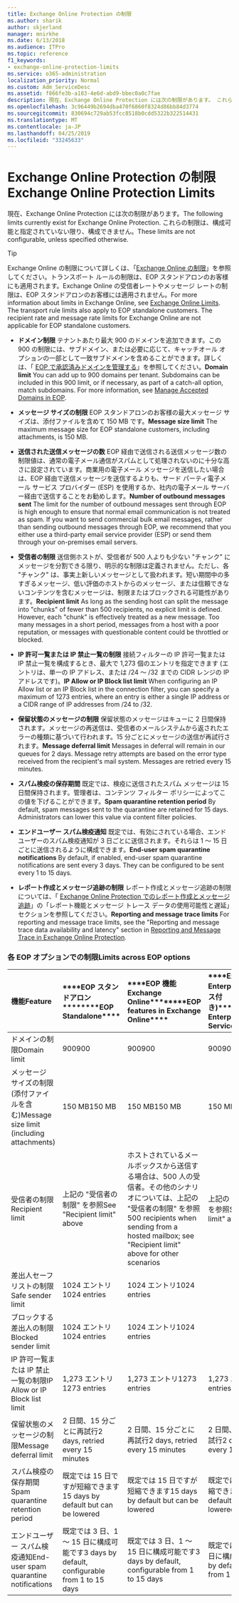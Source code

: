 ```yaml
---
title: Exchange Online Protection の制限
ms.author: sharik
author: skjerland
manager: mnirkhe
ms.date: 6/13/2018
ms.audience: ITPro
ms.topic: reference
f1_keywords:
- exchange-online-protection-limits
ms.service: o365-administration
localization_priority: Normal
ms.custom: Adm_ServiceDesc
ms.assetid: f866fe3b-a183-4e6d-abd9-bbec0a0c7fae
description: 現在、Exchange Online Protection には次の制限があります。 これらの制限は、構成可能と指定されていない限り、構成できません。
ms.openlocfilehash: 3c96449b2694dba470f6860f8324d86bb84d3774
ms.sourcegitcommit: 830694c729ab53fcc8518b0cdd5322b322514431
ms.translationtype: MT
ms.contentlocale: ja-JP
ms.lasthandoff: 04/25/2019
ms.locfileid: "33245633"
---
```

# <a name="exchange-online-protection-limits"></a><span data-ttu-id="d5859-104">Exchange Online Protection の制限</span><span class="sxs-lookup"><span data-stu-id="d5859-104">Exchange Online Protection Limits</span></span>

<span data-ttu-id="d5859-105">現在、Exchange Online Protection には次の制限があります。</span><span class="sxs-lookup"><span data-stu-id="d5859-105">The following limits currently exist for Exchange Online Protection.</span></span> <span data-ttu-id="d5859-106">これらの制限は、構成可能と指定されていない限り、構成できません。</span><span class="sxs-lookup"><span data-stu-id="d5859-106">These limits are not configurable, unless specified otherwise.</span></span> 
  
> [!TIP]
> <span data-ttu-id="d5859-p103">Exchange Online の制限について詳しくは、「[Exchange Online の制限](../exchange-online-service-description/exchange-online-limits.md)」を参照してください。トランスポート ルールの制限は、EOP スタンドアロンのお客様にも適用されます。Exchange Online の受信者レートやメッセージ レートの制限は、EOP スタンドアロンのお客様には適用されません。</span><span class="sxs-lookup"><span data-stu-id="d5859-p103">For more information about limits in Exchange Online, see [Exchange Online Limits](../exchange-online-service-description/exchange-online-limits.md). The transport rule limits also apply to EOP standalone customers. The recipient rate and message rate limits for Exchange Online are not applicable for EOP standalone customers.</span></span> 
  
- <span data-ttu-id="d5859-p104">**ドメイン制限** テナントあたり最大 900 のドメインを追加できます。この 900 の制限には、サブドメイン、または必要に応じて、キャッチオール オプションの一部として一致サブドメインを含めることができます。詳しくは、「 [EOP で承認済みドメインを管理する](https://go.microsoft.com/fwlink/p/?LinkId=282239)」を参照してください。</span><span class="sxs-lookup"><span data-stu-id="d5859-p104">**Domain limit** You can add up to 900 domains per tenant. Subdomains can be included in this 900 limit, or if necessary, as part of a catch-all option, match subdomains. For more information, see [Manage Accepted Domains in EOP](https://go.microsoft.com/fwlink/p/?LinkId=282239).</span></span>
    
- <span data-ttu-id="d5859-113">**メッセージ サイズの制限** EOP スタンドアロンのお客様の最大メッセージ サイズは、添付ファイルを含めて 150 MB です。</span><span class="sxs-lookup"><span data-stu-id="d5859-113">**Message size limit** The maximum message size for EOP standalone customers, including attachments, is 150 MB.</span></span> 
    
- <span data-ttu-id="d5859-p105">**送信された送信メッセージの数** EOP 経由で送信される送信メッセージ数の制限値は、通常の電子メール通信がスパムとして処理されないのに十分な高さに設定されています。商業用の電子メール メッセージを送信したい場合は、EOP 経由で送信メッセージを送信するよりも、サード パーティ電子メール サービス プロバイダー (ESP) を使用するか、社内の電子メール サーバー経由で送信することをお勧めします。</span><span class="sxs-lookup"><span data-stu-id="d5859-p105">**Number of outbound messages sent** The limit for the number of outbound messages sent through EOP is high enough to ensure that normal email communication is not treated as spam. If you want to send commercial bulk email messages, rather than sending outbound messages through EOP, we recommend that you either use a third-party email service provider (ESP) or send them through your on-premises email servers.</span></span> 
    
- <span data-ttu-id="d5859-p106">**受信者の制限** 送信側ホストが、受信者が 500 人よりも少ない "チャンク" にメッセージを分割できる限り、明示的な制限は定義されません。ただし、各 "チャンク" は、事実上新しいメッセージとして扱われます。短い期間中の多すぎるメッセージ、低い評価のホストからのメッセージ、または信頼できないコンテンツを含むメッセージは、制限またはブロックされる可能性があります。</span><span class="sxs-lookup"><span data-stu-id="d5859-p106">**Recipient limit** As long as the sending host can split the message into "chunks" of fewer than 500 recipients, no explicit limit is defined. However, each "chunk" is effectively treated as a new message. Too many messages in a short period, messages from a host with a poor reputation, or messages with questionable content could be throttled or blocked.</span></span> 
    
- <span data-ttu-id="d5859-119">**IP 許可一覧または IP 禁止一覧の制限** 接続フィルターの IP 許可一覧または IP 禁止一覧を構成するとき、最大で 1,273 個のエントリを指定できます (エントリは、単一の IP アドレス、または /24 ～ /32 までの CIDR レンジの IP アドレスです)。</span><span class="sxs-lookup"><span data-stu-id="d5859-119">**IP Allow or IP Block list limit** When configuring an IP Allow list or an IP Block list in the connection filter, you can specify a maximum of 1273 entries, where an entry is either a single IP address or a CIDR range of IP addresses from /24 to /32.</span></span> 
    
- <span data-ttu-id="d5859-p107">**保留状態のメッセージの制限** 保留状態のメッセージはキューに 2 日間保持されます。メッセージの再送信は、受信者のメールシステムから返されたエラーの種類に基づいて行われます。15 分ごとにメッセージの送信が再試行されます。</span><span class="sxs-lookup"><span data-stu-id="d5859-p107">**Message deferral limit** Messages in deferral will remain in our queues for 2 days. Message retry attempts are based on the error type received from the recipient's mail system. Messages are retried every 15 minutes.</span></span> 
    
- <span data-ttu-id="d5859-p108">**スパム検疫の保存期間** 既定では、検疫に送信されたスパム メッセージは 15 日間保持されます。管理者は、コンテンツ フィルター ポリシーによってこの値を下げることができます。</span><span class="sxs-lookup"><span data-stu-id="d5859-p108">**Spam quarantine retention period** By default, spam messages sent to the quarantine are retained for 15 days. Administrators can lower this value via content filter policies.</span></span> 
    
- <span data-ttu-id="d5859-p109">**エンドユーザー スパム検疫通知** 既定では、有効にされている場合、エンドユーザーのスパム検疫通知が 3 日ごとに送信されます。それらは 1 ～ 15 日ごとに送信されるように構成できます。</span><span class="sxs-lookup"><span data-stu-id="d5859-p109">**End-user spam quarantine notifications** By default, if enabled, end-user spam quarantine notifications are sent every 3 days. They can be configured to be sent every 1 to 15 days.</span></span> 
    
- <span data-ttu-id="d5859-127">**レポート作成とメッセージ追跡の制限** レポート作成とメッセージ追跡の制限については、「 [Exchange Online Protection でのレポート作成とメッセージ追跡](https://go.microsoft.com/fwlink/?LinkId=394248)」の「レポート機能とメッセージ トレース データの使用可能性と遅延」セクションを参照してください。</span><span class="sxs-lookup"><span data-stu-id="d5859-127">**Reporting and message trace limits** For reporting and message trace limits, see the "Reporting and message trace data availability and latency" section in [Reporting and Message Trace in Exchange Online Protection](https://go.microsoft.com/fwlink/?LinkId=394248).</span></span>
    
### <a name="limits-across-eop-options"></a><span data-ttu-id="d5859-128">各 EOP オプションでの制限</span><span class="sxs-lookup"><span data-stu-id="d5859-128">Limits across EOP options</span></span>

|<span data-ttu-id="d5859-129">**機能**</span><span class="sxs-lookup"><span data-stu-id="d5859-129">**Feature**</span></span>|<span data-ttu-id="d5859-130">\*\*\*\*EOP スタンドアロン\*\*\*\*</span><span class="sxs-lookup"><span data-stu-id="d5859-130">\*\*\*\*EOP Standalone\*\*\*\*</span></span>|<span data-ttu-id="d5859-131">\*\*\*\*EOP 機能Exchange Online\*\*\*\*</span><span class="sxs-lookup"><span data-stu-id="d5859-131">\*\*\*\*EOP features in Exchange Online\*\*\*\*</span></span>|<span data-ttu-id="d5859-132">\*\*\*\*Exchange Enterprise CAL (サービス付き)\*\*\*\*</span><span class="sxs-lookup"><span data-stu-id="d5859-132">\*\*\*\*Exchange Enterprise CAL with Services\*\*\*\*</span></span>|
|:-----|:-----|:-----|:-----|
|<span data-ttu-id="d5859-133">ドメインの制限</span><span class="sxs-lookup"><span data-stu-id="d5859-133">Domain limit</span></span>  <br/> |<span data-ttu-id="d5859-134">900</span><span class="sxs-lookup"><span data-stu-id="d5859-134">900</span></span>  <br/> |<span data-ttu-id="d5859-135">900</span><span class="sxs-lookup"><span data-stu-id="d5859-135">900</span></span>  <br/> |<span data-ttu-id="d5859-136">900</span><span class="sxs-lookup"><span data-stu-id="d5859-136">900</span></span>  <br/> |
|<span data-ttu-id="d5859-137">メッセージ サイズの制限 (添付ファイルを含む)</span><span class="sxs-lookup"><span data-stu-id="d5859-137">Message size limit (including attachments)</span></span>  <br/> |<span data-ttu-id="d5859-138">150 MB</span><span class="sxs-lookup"><span data-stu-id="d5859-138">150 MB</span></span>  <br/> |<span data-ttu-id="d5859-139">150 MB</span><span class="sxs-lookup"><span data-stu-id="d5859-139">150 MB</span></span>  <br/> |<span data-ttu-id="d5859-140">150 MB</span><span class="sxs-lookup"><span data-stu-id="d5859-140">150 MB</span></span>  <br/> |
|<span data-ttu-id="d5859-141">受信者の制限</span><span class="sxs-lookup"><span data-stu-id="d5859-141">Recipient limit</span></span>  <br/> |<span data-ttu-id="d5859-142">上記の "受信者の制限" を参照</span><span class="sxs-lookup"><span data-stu-id="d5859-142">See "Recipient limit" above</span></span>  <br/> |<span data-ttu-id="d5859-143">ホストされているメールボックスから送信する場合は、500 人の受信者。その他のシナリオについては、上記の "受信者の制限" を参照</span><span class="sxs-lookup"><span data-stu-id="d5859-143">500 recipients when sending from a hosted mailbox; see "Recipient limit" above for other scenarios</span></span>  <br/> |<span data-ttu-id="d5859-144">上記の "受信者の制限" を参照</span><span class="sxs-lookup"><span data-stu-id="d5859-144">See "Recipient limit" above</span></span>  <br/> |
|<span data-ttu-id="d5859-145">差出人セーフ リストの制限</span><span class="sxs-lookup"><span data-stu-id="d5859-145">Safe sender limit</span></span>  <br/> |<span data-ttu-id="d5859-146">1024 エントリ</span><span class="sxs-lookup"><span data-stu-id="d5859-146">1024 entries</span></span>  <br/> |<span data-ttu-id="d5859-147">1024 エントリ</span><span class="sxs-lookup"><span data-stu-id="d5859-147">1024 entries</span></span>  <br/> ||
|<span data-ttu-id="d5859-148">ブロックする差出人の制限</span><span class="sxs-lookup"><span data-stu-id="d5859-148">Blocked sender limit</span></span>  <br/> |<span data-ttu-id="d5859-149">1024 エントリ</span><span class="sxs-lookup"><span data-stu-id="d5859-149">1024 entries</span></span>  <br/> |<span data-ttu-id="d5859-150">1024 エントリ</span><span class="sxs-lookup"><span data-stu-id="d5859-150">1024 entries</span></span>  <br/> ||
|<span data-ttu-id="d5859-151">IP 許可一覧または IP 禁止一覧の制限</span><span class="sxs-lookup"><span data-stu-id="d5859-151">IP Allow or IP Block list limit</span></span>  <br/> |<span data-ttu-id="d5859-152">1,273 エントリ</span><span class="sxs-lookup"><span data-stu-id="d5859-152">1273 entries</span></span>  <br/> |<span data-ttu-id="d5859-153">1,273 エントリ</span><span class="sxs-lookup"><span data-stu-id="d5859-153">1273 entries</span></span>  <br/> |<span data-ttu-id="d5859-154">1,273 エントリ</span><span class="sxs-lookup"><span data-stu-id="d5859-154">1273 entries</span></span>  <br/> |
|<span data-ttu-id="d5859-155">保留状態のメッセージの制限</span><span class="sxs-lookup"><span data-stu-id="d5859-155">Message deferral limit</span></span>  <br/> |<span data-ttu-id="d5859-156">2 日間、15 分ごとに再試行</span><span class="sxs-lookup"><span data-stu-id="d5859-156">2 days, retried every 15 minutes</span></span>  <br/> |<span data-ttu-id="d5859-157">2 日間、15 分ごとに再試行</span><span class="sxs-lookup"><span data-stu-id="d5859-157">2 days, retried every 15 minutes</span></span>  <br/> |<span data-ttu-id="d5859-158">2 日間、15 分ごとに再試行</span><span class="sxs-lookup"><span data-stu-id="d5859-158">2 days, retried every 15 minutes</span></span>  <br/> |
|<span data-ttu-id="d5859-159">スパム検疫の保存期間</span><span class="sxs-lookup"><span data-stu-id="d5859-159">Spam quarantine retention period</span></span>  <br/> |<span data-ttu-id="d5859-160">既定では 15 日ですが短縮できます</span><span class="sxs-lookup"><span data-stu-id="d5859-160">15 days by default but can be lowered</span></span>  <br/> |<span data-ttu-id="d5859-161">既定では 15 日ですが短縮できます</span><span class="sxs-lookup"><span data-stu-id="d5859-161">15 days by default but can be lowered</span></span>  <br/> |<span data-ttu-id="d5859-162">既定では 15 日ですが短縮できます</span><span class="sxs-lookup"><span data-stu-id="d5859-162">15 days by default but can be lowered</span></span>  <br/> |
|<span data-ttu-id="d5859-163">エンドユーザー スパム検疫通知</span><span class="sxs-lookup"><span data-stu-id="d5859-163">End-user spam quarantine notifications</span></span>  <br/> |<span data-ttu-id="d5859-164">既定では 3 日、1 ～ 15 日に構成可能です</span><span class="sxs-lookup"><span data-stu-id="d5859-164">3 days by default, configurable from 1 to 15 days</span></span>  <br/> |<span data-ttu-id="d5859-165">既定では 3 日、1 ～ 15 日に構成可能です</span><span class="sxs-lookup"><span data-stu-id="d5859-165">3 days by default, configurable from 1 to 15 days</span></span>  <br/> |<span data-ttu-id="d5859-166">既定では 3 日、1 ～ 15 日に構成可能です</span><span class="sxs-lookup"><span data-stu-id="d5859-166">3 days by default, configurable from 1 to 15 days</span></span>  <br/> |
   


